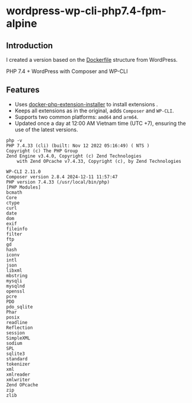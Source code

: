# wordpress-wp-cli-php7.4-fpm-alpine

## Introduction
I created a version based on the [Dockerfile](https://github.com/docker-library/wordpress/blob/0015d465b4115ade0e0f98b3df8b5c17ec4a98e4/latest/php8.3/fpm-alpine/Dockerfile) structure from WordPress.

PHP 7.4 + WordPress with Composer and WP-CLI

## Features

- Uses [docker-php-extension-installer](https://github.com/mlocati/docker-php-extension-installer) to install extensions .
- Keeps all extensions as in the original, adds `Composer` and `WP-CLI`.
- Supports two common platforms: `amd64` and `arm64`.
- Updated once a day at 12:00 AM Vietnam time (UTC +7), ensuring the use of the latest versions.

```
php -v
PHP 7.4.33 (cli) (built: Nov 12 2022 05:16:49) ( NTS )
Copyright (c) The PHP Group
Zend Engine v3.4.0, Copyright (c) Zend Technologies
    with Zend OPcache v7.4.33, Copyright (c), by Zend Technologies
```
```
WP-CLI 2.11.0
Composer version 2.8.4 2024-12-11 11:57:47
PHP version 7.4.33 (/usr/local/bin/php)
[PHP Modules]
bcmath
Core
ctype
curl
date
dom
exif
fileinfo
filter
ftp
gd
hash
iconv
intl
json
libxml
mbstring
mysqli
mysqlnd
openssl
pcre
PDO
pdo_sqlite
Phar
posix
readline
Reflection
session
SimpleXML
sodium
SPL
sqlite3
standard
tokenizer
xml
xmlreader
xmlwriter
Zend OPcache
zip
zlib
```
